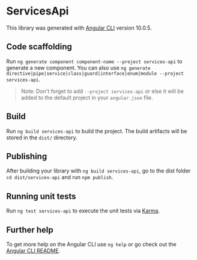 # ServicesApi

This library was generated with [Angular CLI](https://github.com/angular/angular-cli) version 10.0.5.

## Code scaffolding

Run `ng generate component component-name --project services-api` to generate a new component. You can also use `ng generate directive|pipe|service|class|guard|interface|enum|module --project services-api`.
> Note: Don't forget to add `--project services-api` or else it will be added to the default project in your `angular.json` file. 

## Build

Run `ng build services-api` to build the project. The build artifacts will be stored in the `dist/` directory.

## Publishing

After building your library with `ng build services-api`, go to the dist folder `cd dist/services-api` and run `npm publish`.

## Running unit tests

Run `ng test services-api` to execute the unit tests via [Karma](https://karma-runner.github.io).

## Further help

To get more help on the Angular CLI use `ng help` or go check out the [Angular CLI README](https://github.com/angular/angular-cli/blob/master/README.md).
